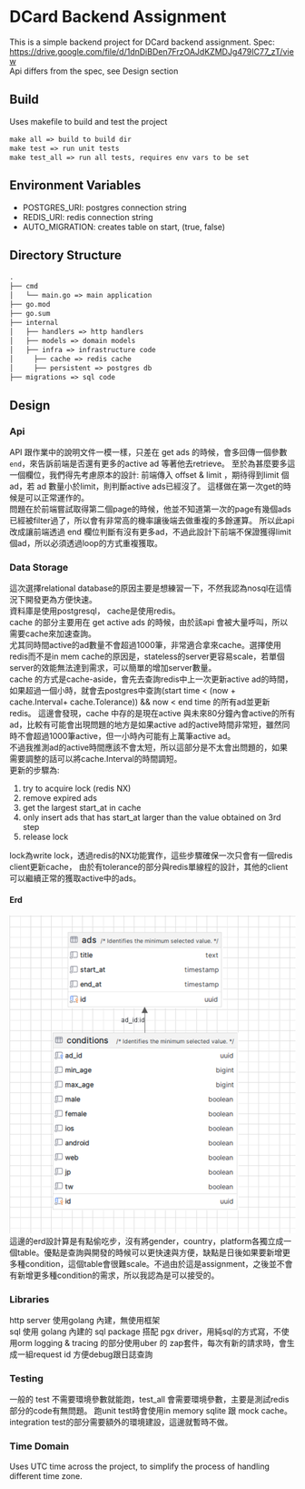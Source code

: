 # DCard Backend Assignment

This is a simple backend project for DCard backend assignment.
Spec: https://drive.google.com/file/d/1dnDiBDen7FrzOAJdKZMDJg479IC77_zT/view  
Api differs from the spec, see Design section



## Build
Uses makefile to build and test the project
```
make all => build to build dir
make test => run unit tests
make test_all => run all tests, requires env vars to be set
```

## Environment Variables
- POSTGRES_URI: postgres connection string
- REDIS_URI: redis connection string
- AUTO_MIGRATION: creates table on start, (true, false)


## Directory Structure
```
.
├── cmd
│   └── main.go => main application
├── go.mod
├── go.sum
├── internal
│   ├── handlers => http handlers
│   ├── models => domain models
│   ├── infra => infrastructure code
│     ├── cache => redis cache
│     ├── persistent => postgres db
├── migrations => sql code
```

## Design
### Api
API 跟作業中的說明文件一模一樣，只差在 get ads 的時候，會多回傳一個參數 `end`，來告訴前端是否還有更多的active ad 等著他去retrieve。
至於為甚麼要多這一個欄位，我們得先考慮原本的設計:
前端傳入 offset & limit ，期待得到limit 個ad，若 ad 數量小於limit，則判斷active ads已經沒了。
這樣做在第一次get的時候是可以正常運作的。  
問題在於前端嘗試取得第二個page的時候，他並不知道第一次的page有幾個ads已經被filter過了，所以會有非常高的機率讓後端去做重複的多餘運算。
所以此api改成讓前端透過 end 欄位判斷有沒有更多ad，不過此設計下前端不保證獲得limit個ad，所以必須透過loop的方式重複獲取。

### Data Storage
這次選擇relational database的原因主要是想練習一下，不然我認為nosql在這情況下開發更為方便快速。  
資料庫是使用postgresql， cache是使用redis。  
cache 的部分主要用在 get active ads 的時候，由於該api 會被大量呼叫，所以需要cache來加速查詢。  
尤其同時間active的ad數量不會超過1000筆，非常適合拿來cache。選擇使用redis而不是in mem cache的原因是，stateless的server更容易scale，若單個server的效能無法達到需求，可以簡單的增加server數量。   
cache 的方式是cache-aside，會先去查詢redis中上一次更新active ad的時間，如果超過一個小時，就會去postgres中查詢(start time < (now + cache.Interval+ cache.Tolerance)) && now < end time 的所有ad並更新redis。
這邊會發現，cache 中存的是現在active 與未來80分鐘內會active的所有 ad，比較有可能會出現問題的地方是如果active ad的active時間非常短，雖然同時不會超過1000筆active，但一小時內可能有上萬筆active ad。  
不過我推測ad的active時間應該不會太短，所以這部分是不太會出問題的，如果需要調整的話可以將cache.Interval的時間調短。  
更新的步驟為:
1. try to acquire lock (redis NX)
2. remove expired ads
3. get the largest start_at in cache
4. only insert ads that has start_at larger than the value obtained on 3rd step
5. release lock  

lock為write lock，透過redis的NX功能實作，這些步驟確保一次只會有一個redis client更新cache，
由於有tolerance的部分與redis單線程的設計，其他的client可以繼續正常的獲取active中的ads。
#### Erd

![erd](https://raw.githubusercontent.com/SpeedReach/dcard-ad-service/main/assets/erd.png)  
這邊的erd設計算是有點偷吃步，沒有將gender，country，platform各獨立成一個table。優點是查詢與開發的時候可以更快速與方便，缺點是日後如果要新增更多種condition，這個table會很難scale。不過由於這是assignment，之後並不會有新增更多種condition的需求，所以我認為是可以接受的。

### Libraries
http server 使用golang 內建，無使用框架  
sql 使用 golang 內建的 sql package 搭配 pgx driver，用純sql的方式寫，不使用orm
logging & tracing 的部分使用uber 的 zap套件，每次有新的請求時，會生成一組request id 方便debug跟日誌查詢

### Testing
一般的 test 不需要環境參數就能跑，test_all 會需要環境參數，主要是測試redis部分的code有無問題。
跑unit test時會使用in memory sqlite 跟 mock cache。integration test的部分需要額外的環境建設，這邊就暫時不做。

### Time Domain
Uses UTC time across the project, to simplify the process of handling different time zone.

